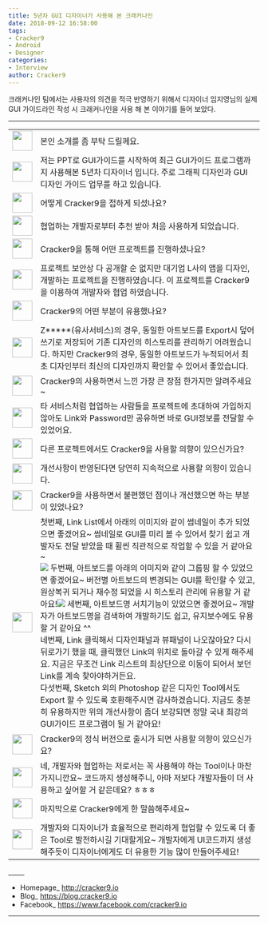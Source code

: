 ```yaml
---
title: 5년차 GUI 디자이너가 사용해 본 크래커나인
date: 2018-09-12 16:58:00
tags: 
- Cracker9
- Android
- Designer
categories:
- Interview
author: Cracker9
---
```


크래커나인 팀에서는 사용자의 의견을 적극 반영하기 위해서 디자이너 임지영님의 실제 GUI 가이드라인 작성 시 크래커나인을 사용 해 본 이야기를 들어 보았다.

***

<table class="interview-table"><tr><td><img src="/img/User_interview_jiyoung_lim/cracker9.png" width=40 height=40></td><td>  본인 소개를 좀 부탁 드릴께요.</td></tr><tr><td><img src="/img/User_interview_jiyoung_lim/Ans.png" width=40 height=40> </td><td>저는 PPT로 GUI가이드를 시작하여 최근 GUI가이드 프로그램까지 사용해본 5년차 디자이너 입니다. 주로 그래픽 디자인과 GUI 디자인 가이드 업무를 하고 있습니다.</td></tr><tr><td><img src="/img/User_interview_jiyoung_lim/cracker9.png" width=40 height=40> </td><td>어떻게 Cracker9을 접하게 되셨나요?</td></tr><tr><td><img src="/img/User_interview_jiyoung_lim/Ans.png" width=40 height=40></td><td>협업하는 개발자로부터 추천 받아 처음 사용하게 되었습니다.</td></tr><tr><td><img src="/img/User_interview_hyoungil_Park/cracker9.png" width=40 height=40> </td><td>Cracker9을 통해 어떤 프로젝트를 진행하셨나요?</td></tr><tr><td><img src="/img/User_interview_jiyoung_lim/Ans.png"  width=40 height=40></td><td> 프로젝트 보안상 다 공개할 순 없지만 대기업 L사의 앱을 디자인, 개발하는 프로젝트을 진행하였습니다. 이 프로젝트를 Cracker9을 이용하여 개발자와 협업 하였습니다.</td></tr><tr><td><img src="/img/User_interview_jiyoung_lim/cracker9.png" width=40 height=40> </td><td> Cracker9의 어떤 부분이 유용했나요?</td></tr><tr><td><img src="/img/User_interview_jiyoung_lim/Ans.png"  width=40 height=40></td><td> Z*****(유사서비스)의 경우, 동일한 아트보드를 Export시 덮어쓰기로 저장되어 기존 디자인의 히스토리를 관리하기 어려웠습니다. 하지만 Cracker9의 경우, 동일한 아트보드가 누적되어서 최초 디자인부터 최신의 디자인까지 확인할 수 있어서 좋았습니다.</td></tr><tr><td><img src="/img/User_interview_jiyoung_lim/cracker9.png" width=40 height=40> </td><td> Cracker9의 사용하면서 느낀 가장 큰 장점 한가지만 알려주세요~</td></tr><tr><td><img src="/img/User_interview_jiyoung_lim/Ans.png"  width=40 height=40></td><td> 타 서비스처럼 협업하는 사람들을 프로젝트에 초대하여 가입하지 않아도 Link와 Password만 공유하면 바로 GUI정보를 전달할 수 있었어요.</td></tr><tr><td><img src="/img/User_interview_jiyoung_lim/cracker9.png" width=40 height=40> </td><td> 다른 프로젝트에서도 Cracker9을 사용할 의향이 있으신가요?</td></tr><tr><td><img src="/img/User_interview_jiyoung_lim/Ans.png"  width=40 height=40></td><td> 개선사항이 반영된다면 당연히 지속적으로 사용할 의향이 있습니다.</td></tr><tr><td><img src="/img/User_interview_jiyoung_lim/cracker9.png" width=40 height=40> </td><td> Cracker9을 사용하면서 불편했던 점이나 개선했으면 하는 부분이 있었나요?</td></tr><tr><td><img src="/img/User_interview_jiyoung_lim/Ans.png"  width=40 height=40></td><td> 첫번째, Link List에서 아래의 이미지와 같이 썸네일이 추가 되었으면 좋겠어요~ 썸네일로 GUI를 미리 볼 수 있어서 찾기 쉽고 개발자도 전달 받았을 때 휠씬 직관적으로 작업할 수 있을 거 같아요~<br>
<img src="/img/User_interview_jiyoung_lim/1.png">
두번째, 아트보드를 아래의 이미지와 같이 그룹핑 할 수 있었으면 좋겠어요~ 버전별 아트보드의 변경되는 GUI를 확인할 수 있고, 원상복귀 되거나 재수정 되었을 시 히스토리 관리에 유용할 거 같아요!<img src="/img/User_interview_jiyoung_lim/2.png">
세번째, 아트보드명 서치기능이 있었으면 좋겠어요~ 개발자가 아트보드명을 검색하여 개발하기도 쉽고, 유지보수에도 유용할 거 같아요 ^^ <br>
네번째, Link 클릭해서 디자인패널과 뷰패널이 나오잖아요? 다시 뒤로가기 했을 때, 클릭했던 Link의 위치로 돌아갈 수 있게 해주세요. 지금은 무조건 Link 리스트의 최상단으로 이동이 되어서 보던 Link를 계속 찾아야하거든요.<br>
다섯번째, Sketch 외의 Photoshop 같은 디자인 Tool에서도 Export 할 수 있도록 호환해주시면 감사하겠습니다.
지금도 충분히 유용하지만 위의 개선사항이 좀더 보강되면 정말 국내 최강의 GUI가이드 프로그램이 될 거 같아요!</td></tr><tr><td><img src="/img/User_interview_jiyoung_lim/cracker9.png" width=40 height=40></td><td>Cracker9의 정식 버전으로 출시가 되면 사용할 의향이 있으신가요?</td></tr><tr><td><img src="/img/User_interview_jiyoung_lim/Ans.png"  width=40 height=40></td><td> 네, 개발자와 협업하는 저로서는 꼭 사용해야 하는 Tool이나 마찬가지니깐요~ 코드까지 생성해주니, 아마 저보다 개발자들이 더 사용하고 싶어할 거 같은데요? ㅎㅎㅎ</td></tr><tr><td><img src="/img/User_interview_jiyoung_lim/cracker9.png" width=40 height=40> </td><td> 마지막으로 Cracker9에게 한 말씀해주세요~</td></tr><tr><td><img src="/img/User_interview_jiyoung_lim/Ans.png"  width=40 height=40></td><td> 개발자와 디자이너가 효율적으로 편리하게 협업할 수 있도록 더 좋은 Tool로 발전하시길 기대할게요~ 개발자에게 UI코드까지 생성해주듯이 디자이너에게도 더 유용한 기능 많이 만들어주세요!</td></tr></table>
_____

* Homepage_ http://cracker9.io
* Blog_ https://blog.cracker9.io
* Facebook_ https://www.facebook.com/cracker9.io

_____